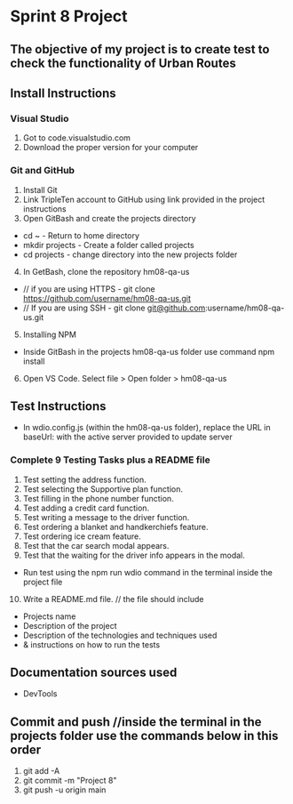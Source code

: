 # Sprint 8 Project

## The objective of my project is to create test to check the functionality of Urban Routes

## Install Instructions 

### Visual Studio
1. Got to code.visualstudio.com 
2. Download the proper version for your computer

### Git and GitHub
1. Install Git
2. Link TripleTen account to GitHub using link provided in the project instructions 
3. Open GitBash and create the projects directory
* cd ~                      - Return to home directory
* mkdir projects            - Create a folder called projects
* cd projects               - change directory into the new projects folder
4. In GetBash, clone the repository hm08-qa-us
* // if you are using HTTPS - git clone https://github.com/username/hm08-qa-us.git
* // If you are using SSH   - git clone git@github.com:username/hm08-qa-us.git
5. Installing NPM
* Inside GitBash in the projects hm08-qa-us folder use command npm install
6. Open VS Code. Select file > Open folder > hm08-qa-us

## Test Instructions 
* In wdio.config.js (within the hm08-qa-us folder), replace the URL in baseUrl: with the active server provided to update server

### Complete 9 Testing Tasks plus a README file
1. Test setting the address function.
2. Test selecting the Supportive plan function.
3. Test filling in the phone number function.
4. Test adding a credit card function.
5. Test writing a message to the driver function.
6. Test ordering a blanket and handkerchiefs feature.
7. Test ordering ice cream feature.
8. Test that the car search modal appears.
9. Test that the waiting for the driver info appears in the modal.
- Run test using the npm run wdio command in the terminal inside the project file
10. Write a README.md file. 
// the file should include
* Projects name
* Description of the project
* Description of the technologies and techniques used
* & instructions on how to run the tests
       
## Documentation sources used
* DevTools

## Commit and push   //inside the terminal in the projects folder use the commands below in this order
1. git add -A
2. git commit -m "Project 8"
3. git push -u origin main 